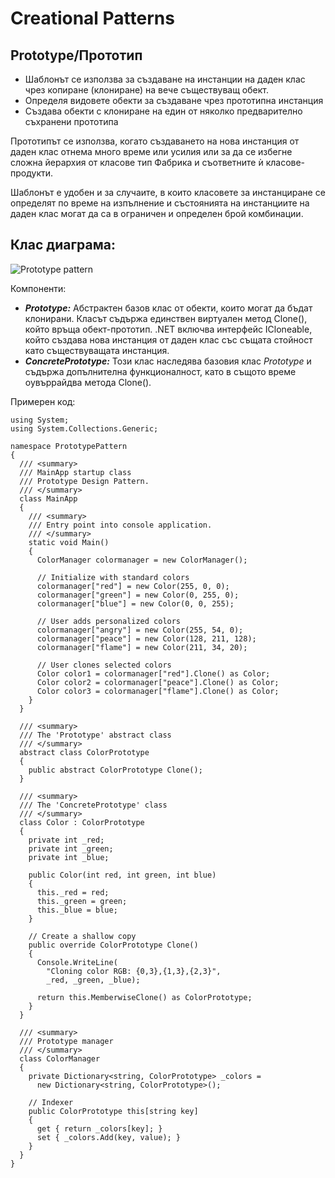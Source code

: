 # Creational Patterns

## Prototype/Прототип

 * Шаблонът се използва за създаване на инстанции на даден клас чрез копиране (клониране) на вече съществуващ обект.
 * Определя видовете обекти за създаване чрез прототипна инстанция
 * Създава обекти с клониране на един от няколко предварително съхранени прототипа

Прототипът се използва, когато създаването на нова инстанция от даден клас отнема много време или усилия или за да се избегне сложна йерархия от класове тип Фабрика и съответните ѝ класове-продукти.

Шаблонът е удобен и за случаите, в които класовете за инстанциране се определят по време на изпълнение и състоянията на инстанциите на даден клас могат да са в ограничен и определен брой комбинации.

## Клас диаграма:

![Prototype pattern](http://www.codeproject.com/KB/architecture/430590/Prototype.jpg)

Компоненти:

 * *__Prototype:__* Абстрактен базов клас от обекти, които могат да бъдат клонирани. Класът съдържа единствен виртуален метод Clone(), който връща обект-прототип. .NET включва интерфейс ICloneable, който създава нова инстанция от даден клас със същата стойност като съществуващата инстанция.
 * *__ConcretePrototype:__* Този клас наследява базовия клас *Prototype* и съдържа допълнителна функционалност, като в същото време оувъррайдва метода Clone().

Примерен код:

```
using System;
using System.Collections.Generic;
 
namespace PrototypePattern
{
  /// <summary>
  /// MainApp startup class 
  /// Prototype Design Pattern.
  /// </summary>
  class MainApp
  {
    /// <summary>
    /// Entry point into console application.
    /// </summary>
    static void Main()
    {
      ColorManager colormanager = new ColorManager();
 
      // Initialize with standard colors
      colormanager["red"] = new Color(255, 0, 0);
      colormanager["green"] = new Color(0, 255, 0);
      colormanager["blue"] = new Color(0, 0, 255);
 
      // User adds personalized colors
      colormanager["angry"] = new Color(255, 54, 0);
      colormanager["peace"] = new Color(128, 211, 128);
      colormanager["flame"] = new Color(211, 34, 20);
 
      // User clones selected colors
      Color color1 = colormanager["red"].Clone() as Color;
      Color color2 = colormanager["peace"].Clone() as Color;
      Color color3 = colormanager["flame"].Clone() as Color;
    }
  }
 
  /// <summary>
  /// The 'Prototype' abstract class
  /// </summary>
  abstract class ColorPrototype
  {
    public abstract ColorPrototype Clone();
  }
 
  /// <summary>
  /// The 'ConcretePrototype' class
  /// </summary>
  class Color : ColorPrototype
  {
    private int _red;
    private int _green;
    private int _blue;

    public Color(int red, int green, int blue)
    {
      this._red = red;
      this._green = green;
      this._blue = blue;
    }
 
    // Create a shallow copy
    public override ColorPrototype Clone()
    {
      Console.WriteLine(
        "Cloning color RGB: {0,3},{1,3},{2,3}",
        _red, _green, _blue);
 
      return this.MemberwiseClone() as ColorPrototype;
    }
  }
 
  /// <summary>
  /// Prototype manager
  /// </summary>
  class ColorManager
  {
    private Dictionary<string, ColorPrototype> _colors =
      new Dictionary<string, ColorPrototype>();
 
    // Indexer
    public ColorPrototype this[string key]
    {
      get { return _colors[key]; }
      set { _colors.Add(key, value); }
    }
  }
}
```